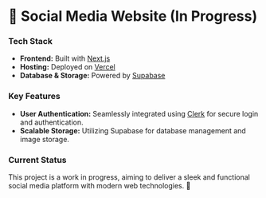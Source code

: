# 🚀 Social Media Website (In Progress)

### **Tech Stack**
- **Frontend:** Built with [Next.js](https://nextjs.org/)
- **Hosting:** Deployed on [Vercel](https://vercel.com/)
- **Database & Storage:** Powered by [Supabase](https://supabase.com/)

### **Key Features**
- **User Authentication:** Seamlessly integrated using [Clerk](https://clerk.dev/) for secure login and authentication.
- **Scalable Storage:** Utilizing Supabase for database management and image storage.

### **Current Status**
This project is a work in progress, aiming to deliver a sleek and functional social media platform with modern web technologies. 🚧
